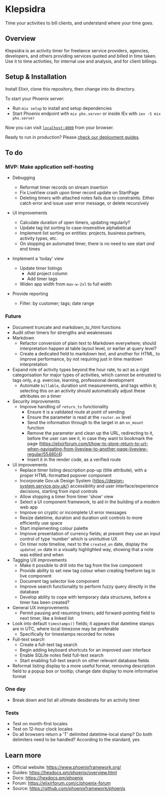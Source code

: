 # Klepsidra

Time your activities to bill clients, and understand where your time goes.

## Overview

Klepsidra is an activity timer for freelance service providers, agencies,
developers, and others providing services quoted and billed in time taken. Use
it to time activities, for internal use and analysis, and for client billings.

## Setup & Installation

Install Elixir, clone this repository, then change into its directory.

To start your Phoenix server:

* Run `mix setup` to install and setup dependencies
* Start Phoenix endpoint with `mix phx.server` or inside IEx with `iex -S mix
  phx.server`

Now you can visit [`localhost:4000`](http://localhost:4000) from your browser.

Ready to run in production? Please [check our deployment
guides](https://hexdocs.pm/phoenix/deployment.html).

## To do

### MVP: Make application self-hosting

* Debugging
  * Reformat timer records on stream insertion
  * Fix LiveView crash upon timer record update on StartPage
  * Deleting timers with attached notes fails due to constraints. Either catch
    error and issue user error message, or delete recursively


* UI improvements
  * Calculate duration of open timers, updating regularly?
  * Update tag list sorting to case-insensitive alphabetical
  * Implement list sorting on entities: projects, business partners, activity
    types, etc.
  * On stopping an automated timer, there is no need to see start _and_ end
    times


* Implement a 'today' view
  * Update timer listings
    * Add project column
    * Add timer tags
  * Widen app width from `max-w-2xl` to full width


* Provide reporting
  * Filter: by customer; tags; date range


### Future

* Document truncate and markdown_to_html functions
* Audit other timers for strengths and weaknesses
* Markdown
  * Refactor conversion of plain text to Markdown everywhere; should
    interpretation happen at table layout level, or earlier at query level?
  * Create a dedicated field to markdown text, and another for HTML, to improve
    performance, by not requiring just in time mardown interpretation
* Expand role of activity types beyond the hour rate, to act as a rigid
  categorisation for major types of activities, which cannot be entrusted to
  tags only, e.g. exercise, learning, professional development
  * Automate `billable`, duration unit measurements, and tags within it;
    selecting this on an activity should automatically adjust these attributes
    on a timer
* Security improvements
  * Improve handling of `return_to` functionality
    * Ensure it is a validated route at point of sending
    * Ensure the parameter is read at the `router.ex` level
    * Send the information through to the target in an `on_mount` function
    * Remove the parameter and clean up the URL, redirecting to it, before the
      user can see it, in case they want to bookmark the page
      (https://elixirforum.com/t/how-to-store-return-to-url-when-navigating-from-liveview-to-another-page-liveview-regular/55480/4)
    * Insert it in the render code, as a verified route
* UI improvements
  * Replace timer listing description pop-up (title attribute), with a proper
    HTML-formatted popover component
  * Incorporate Gov.uk Design System (https://design-system.service.gov.uk/)
    accessibility and user interface/experience decisions, starting from input
    controls
  * Allow stopping a timer from timer 'show' view
  * Select a UI component framework, to aid in the building of a modern web app
  * Improve on cryptic or incomplete UI error messages
  * Resize datetime, duration and duration unit controls to more efficiently use
    space
  * Start implementing colour palette
  * Improve presentation of currency fields; at present they use an input
    control of type 'number' which is unintuitive UX
  * On timer note timeline, next to the `created_on` date, display the
    `updated_on` date in a visually highlighted way, showing that a note was
    edited and when
* Tagging UX improvements
  * Make it possible to drill into the tag from the live component
  * Provide ability to set new tag colour when creating freeform tag in live
    component
  * Document tag selector live component
  * Improve search functionality to perform fuzzy query directly in the database
  * Develop ability to cope with temporary data structures, before a timer has
    been created?
* General UX inmprovements
  * Permit pausing and resuming timers; add forward-pointing field to next
    timer, like a linked list
* Look into default `timestamps()` fields; it appears that datetime stamps are
  in UTC, where local timezone may be preferable
  * Specifically for timestamps recorded for notes
* Full-text search
  * Create a full-text tag search
  * Begin adding keyboard shortcuts for an improved user interface
  * Enable SQLite notes field full-text search
  * Start enabling full-text search on other relevant database fields
* Reformat listing display to a more useful format, removing description field
  to a popup box or tooltip; change date display to more informative format

### One day

* Break down and list all ultimate desiderata for an activity timer

### Tests

* Test on month-first locales
* Test on 12-hour clock locales
* Do all browsers return a 'T' delimited datetime-local stamp? Do both delimiters need to be handled? According to the standard, yes

## Learn more

* Official website: https://www.phoenixframework.org/
* Guides: https://hexdocs.pm/phoenix/overview.html
* Docs: https://hexdocs.pm/phoenix
* Forum: https://elixirforum.com/c/phoenix-forum
* Source: https://github.com/phoenixframework/phoenix
